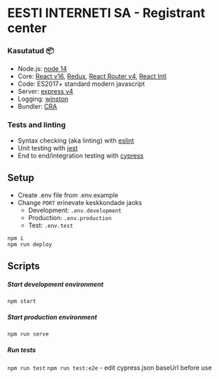 # EESTI INTERNETI SA - Registrant center

### Kasutatud 📦
 - Node.js: [node 14](https://nodejs.org/en/)
 - Core: [React v16](https://www.npmjs.com/package/react), [Redux](https://www.npmjs.com/package/redux), [React Router v4](https://www.npmjs.com/package/react-router), [React Intl](https://github.com/yahoo/react-intl)
 - Code: ES2017+ standard modern javascript
 - Server: [express v4](https://www.npmjs.com/package/express)
 - Logging: [winston](https://www.npmjs.com/package/winston)
 - Bundler: [CRA](https://github.com/facebook/create-react-app)

### Tests and linting
 - Syntax checking (aka linting) with [eslint](https://www.npmjs.com/package/eslint)
 - Unit testing with [jest](http://facebook.github.io/jest/)
 - End to end/integration testing with [cypress](https://www.cypress.io/)

## Setup
- Create .env file from .env.example
- Change ```PORT``` erinevate keskkondade jaoks
    - Development: ```.env.development```
    - Production: ```.env.production```
    - Test: ```.env.test```

```
npm i
npm run deploy
```

## Scripts

##### Start development environment
```npm start```
##### Start production environment
```npm run serve```
##### Run tests
```npm run test```
```npm run test:e2e``` - edit cypress.json baseUrl before use
